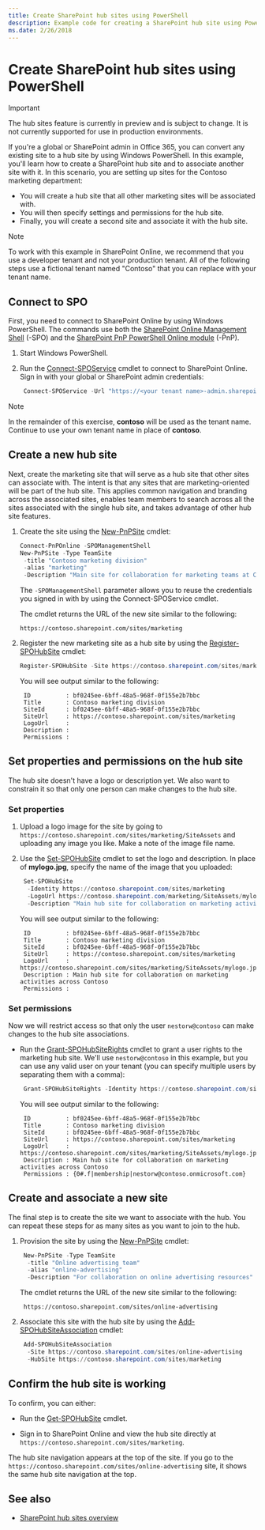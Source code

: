```yaml
---
title: Create SharePoint hub sites using PowerShell
description: Example code for creating a SharePoint hub site using PowerShell.
ms.date: 2/26/2018
---
```


# Create SharePoint hub sites using PowerShell

> [!IMPORTANT]
> The hub sites feature is currently in preview and is subject to change. It is not currently supported for use in production environments.

If you're a global or SharePoint admin in Office 365, you can convert any existing site to a hub site by using Windows PowerShell. In this example, you'll learn how to create a SharePoint hub site and to associate another site with it. In this scenario, you are setting up sites for the Contoso marketing department:
- You will create a hub site that all other marketing sites will be associated with.
- You will then specify settings and permissions for the hub site.
- Finally, you will create a second site and associate it with the hub site. 

> [!NOTE]
> To work with this example in SharePoint Online, we recommend that you use a developer tenant and not your production tenant. All of the following steps use a fictional tenant named "Contoso" that you can replace with your tenant name.

## Connect to SPO

First, you need to connect to SharePoint Online by using Windows PowerShell. The commands use both the [SharePoint Online Management Shell](https://www.microsoft.com/en-us/download/details.aspx?id=35588) (-SPO) and the [SharePoint PnP PowerShell Online module](https://www.powershellgallery.com/packages/SharePointPnPPowerShellOnline) (-PnP).

1. Start Windows PowerShell.

2. Run the [Connect-SPOService](https://docs.microsoft.com/en-us/powershell/module/sharepoint-online/connect-sposervice?view=sharepoint-ps) cmdlet to connect to SharePoint Online. Sign in with your global or SharePoint admin credentials:

   ```powershell
    Connect-SPOService -Url "https://<your tenant name>-admin.sharepoint.com"
   ```

> [!NOTE]
> In the remainder of this exercise, **contoso** will be used as the tenant name. Continue to use your own tenant name in place of **contoso**.

## Create a new hub site

Next, create the marketing site that will serve as a hub site that other sites can associate with. The intent is that any sites that are marketing-oriented will be part of the hub site. This applies common navigation and branding across the associated sites, enables team members to search across all the sites associated with the single hub site, and takes advantage of other hub site features.

1. Create the site using the [New-PnPSite](https://docs.microsoft.com/en-us/powershell/module/sharepoint-pnp/new-pnpsite) cmdlet:

   ```powershell
   Connect-PnPOnline -SPOManagementShell
   New-PnPSite -Type TeamSite 
    -title "Contoso marketing division" 
    -alias "marketing" 
    -Description "Main site for collaboration for marketing teams at Contoso"
   ```

   The `-SPOManagementShell` parameter allows you to reuse the credentials you signed in with by using the Connect-SPOService cmdlet.

   The cmdlet returns the URL of the new site similar to the following:

   ```
   https://contoso.sharepoint.com/sites/marketing
   ```

2. Register the new marketing site as a hub site by using the [Register-SPOHubSite](https://docs.microsoft.com/en-us/powershell/module/sharepoint-online/register-spohubsite?view=sharepoint-ps) cmdlet:

   ```powershell
   Register-SPOHubSite -Site https://contoso.sharepoint.com/sites/marketing
   ```

   You will see output similar to the following:

   ```
    ID          : bf0245ee-6bff-48a5-968f-0f155e2b7bbc
    Title       : Contoso marketing division
    SiteId      : bf0245ee-6bff-48a5-968f-0f155e2b7bbc
    SiteUrl     : https://contoso.sharepoint.com/sites/marketing
    LogoUrl     :
    Description :
    Permissions :
   ```

## Set properties and permissions on the hub site

The hub site doesn't have a logo or description yet. We also want to constrain it so that only one person can make changes to the hub site.

### Set properties

1. Upload a logo image for the site by going to `https://contoso.sharepoint.com/sites/marketing/SiteAssets` and uploading any image you like. Make a note of the image file name. 

2. Use the [Set-SPOHubSite](https://docs.microsoft.com/en-us/powershell/module/sharepoint-online/set-spohubsite?view=sharepoint-ps) cmdlet to set the logo and description. In place of **mylogo.jpg**, specify the name of the image that you uploaded:

   ```powershell
    Set-SPOHubSite 
     -Identity https://contoso.sharepoint.com/sites/marketing 
     -LogoUrl https://contoso.sharepoint.com/marketing/SiteAssets/mylogo.jpg 
     -Description "Main hub site for collaboration on marketing activities across Contoso"
   ```

   You will see output similar to the following:

   ```
    ID          : bf0245ee-6bff-48a5-968f-0f155e2b7bbc
    Title       : Contoso marketing division
    SiteId      : bf0245ee-6bff-48a5-968f-0f155e2b7bbc
    SiteUrl     : https://contoso.sharepoint.com/sites/marketing
    LogoUrl     : https://contoso.sharepoint.com/sites/marketing/SiteAssets/mylogo.jpg
    Description : Main hub site for collaboration on marketing activities across Contoso
    Permissions :
   ```

### Set permissions

Now we will restrict access so that only the user `nestorw@contoso` can make changes to the hub site associations.

- Run the [Grant-SPOHubSiteRights](https://docs.microsoft.com/en-us/powershell/module/sharepoint-online/grant-spohubsiterights?view=sharepoint-ps) cmdlet to grant a user rights to the marketing hub site. We'll use `nestorw@contoso` in this example, but you can use any valid user on your tenant (you can specify multiple users by separating them with a comma):

   ```powershell
    Grant-SPOHubSiteRights -Identity https://contoso.sharepoint.com/sites/marketing -Principals "nestorw@contoso" -Rights Join
   ```

   You will see output similar to the following:

   ```
    ID          : bf0245ee-6bff-48a5-968f-0f155e2b7bbc
    Title       : Contoso marketing division
    SiteId      : bf0245ee-6bff-48a5-968f-0f155e2b7bbc
    SiteUrl     : https://contoso.sharepoint.com/sites/marketing
    LogoUrl     : https://contoso.sharepoint.com/sites/marketing/SiteAssets/mylogo.jpg
    Description : Main hub site for collaboration on marketing activities across Contoso
    Permissions : {0#.f|membership|nestorw@contoso.onmicrosoft.com}
   ```

## Create and associate a new site

The final step is to create the site we want to associate with the hub. You can repeat these steps for as many sites as you want to join to the hub.

1. Provision the site by using the [New-PnPSite](https://docs.microsoft.com/en-us/powershell/module/sharepoint-pnp/new-pnpsite?view=sharepoint-ps) cmdlet:
    
   ```powershell
    New-PnPSite -Type TeamSite 
     -title "Online advertising team" 
     -alias "online-advertising" 
     -Description "For collaboration on online advertising resources"
   ```
    
   The cmdlet returns the URL of the new site similar to the following:
    
   ```
    https://contoso.sharepoint.com/sites/online-advertising
   ```
    
2. Associate this site with the hub site by using the [Add-SPOHubSiteAssociation](https://docs.microsoft.com/en-us/powershell/module/sharepoint-online/add-spohubsiteassociation?view=sharepoint-ps) cmdlet:
  
   ```powershell
    Add-SPOHubSiteAssociation 
     -Site https://contoso.sharepoint.com/sites/online-advertising 
     -HubSite https://contoso.sharepoint.com/sites/marketing 
   ```

## Confirm the hub site is working

To confirm, you can either:

- Run the [Get-SPOHubSite](https://docs.microsoft.com/en-us/powershell/module/sharepoint-online/get-spohubsite?view=sharepoint-ps) cmdlet.

- Sign in to SharePoint Online and view the hub site directly at `https://contoso.sharepoint.com/sites/marketing`. 

The hub site navigation appears at the top of the site. If you go to the `https://contoso.sharepoint.com/sites/online-advertising` site, it shows the same hub site navigation at the top.

## See also

- [SharePoint hub sites overview](hub-site-overview.md)
